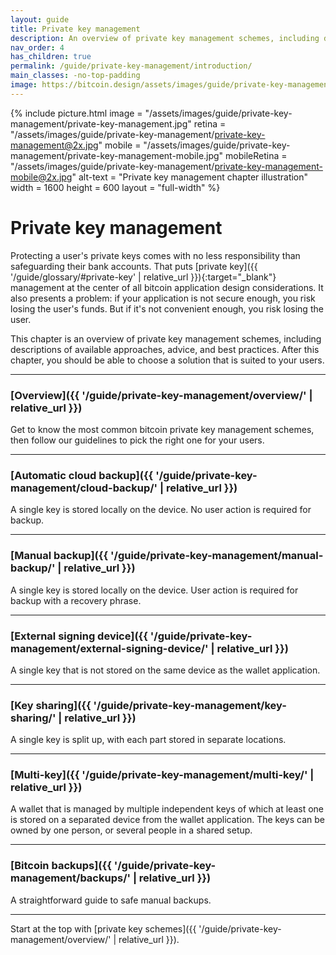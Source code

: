 ```yaml
---
layout: guide
title: Private key management
description: An overview of private key management schemes, including descriptions of  available approaches, some advice and best practices.
nav_order: 4
has_children: true
permalink: /guide/private-key-management/introduction/
main_classes: -no-top-padding
image: https://bitcoin.design/assets/images/guide/private-key-management/page-private-key-management.jpg
---
```


<!--

Editor's notes

A brief introduction and summary of all pages in this section. The idea is that readers
scan this page to get an overview of the section and then decide which topics to dive into.

-->

{% include picture.html
   image = "/assets/images/guide/private-key-management/private-key-management.jpg"
   retina = "/assets/images/guide/private-key-management/private-key-management@2x.jpg"
   mobile = "/assets/images/guide/private-key-management/private-key-management-mobile.jpg"
   mobileRetina = "/assets/images/guide/private-key-management/private-key-management-mobile@2x.jpg"
   alt-text = "Private key management chapter illustration"
   width = 1600
   height = 600
   layout = "full-width"
%}

# Private key management

Protecting a user's private keys comes with no less responsibility than safeguarding their bank accounts. That puts [private key]({{ '/guide/glossary/#private-key' | relative_url }}){:target="_blank"} management at the center of all bitcoin application design considerations. It also presents a problem: if your application is not secure enough, you risk losing the user's funds. But if it's not convenient enough, you risk losing the user.

This chapter is an overview of private key management schemes, including descriptions of available approaches, advice, and best practices. After this chapter, you should be able to choose a solution that is suited to your users.

---

###  [Overview]({{ '/guide/private-key-management/overview/' | relative_url }})

Get to know the most common bitcoin private key management schemes, then follow our guidelines to pick the right one for your users.

---

### [Automatic cloud backup]({{ '/guide/private-key-management/cloud-backup/' | relative_url }})

A single key is stored locally on the device. No user action is required for backup.

---

### [Manual backup]({{ '/guide/private-key-management/manual-backup/' | relative_url }})

A single key is stored locally on the device. User action is required for backup with a recovery phrase.

---

### [External signing device]({{ '/guide/private-key-management/external-signing-device/' | relative_url }})

A single key that is not stored on the same device as the wallet application.

---

### [Key sharing]({{ '/guide/private-key-management/key-sharing/' | relative_url }})

A single key is split up, with each part stored in separate locations.

---

### [Multi-key]({{ '/guide/private-key-management/multi-key/' | relative_url }})

A wallet that is managed by multiple independent keys of which at least one is stored on a separated device from the wallet application. The keys can be owned by one person, or several people in a shared setup.

---

### [Bitcoin backups]({{ '/guide/private-key-management/backups/' | relative_url }})

A straightforward guide to safe manual backups.

---

Start at the top with [private key schemes]({{ '/guide/private-key-management/overview/' | relative_url }}).
